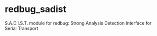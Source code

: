 # redbug_sadist
S.A.D.I.S.T. module for redbug: Strong Analysis Detection Interface for Serial Transport
